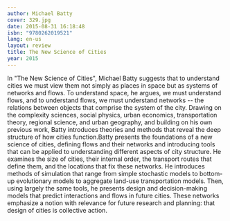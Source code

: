 ```yaml
---
author: Michael Batty
cover: 329.jpg
date: 2015-08-31 16:18:48
isbn: "9780262019521"
lang: en-us
layout: review
title: The New Science of Cities
year: 2015
---
```


In "The New Science of Cities", Michael Batty suggests that to understand cities we must view them not simply as places in space but as systems of networks and flows. To understand space, he argues, we must understand flows, and to understand flows, we must understand networks -- the relations between objects that comprise the system of the city. Drawing on the complexity sciences, social physics, urban economics, transportation theory, regional science, and urban geography, and building on his own previous work, Batty introduces theories and methods that reveal the deep structure of how cities function.Batty presents the foundations of a new science of cities, defining flows and their networks and introducing tools that can be applied to understanding different aspects of city structure. He examines the size of cities, their internal order, the transport routes that define them, and the locations that fix these networks. He introduces methods of simulation that range from simple stochastic models to bottom-up evolutionary models to aggregate land-use transportation models. Then, using largely the same tools, he presents design and decision-making models that predict interactions and flows in future cities. These networks emphasize a notion with relevance for future research and planning: that design of cities is collective action.
